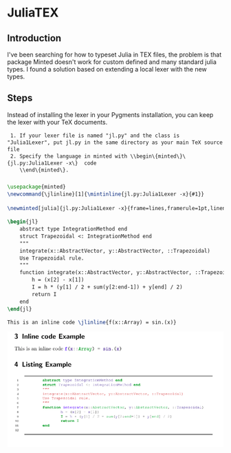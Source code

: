 # JuliaTEX
## Introduction 
I've been searching for how to typeset  Julia in TEX files, the problem is that package  Minted doesn't work for custom defined and many standard julia types. I found a solution based on extending a local lexer with the new types.  
## Steps	
Instead of installing the lexer in your Pygments installation, you can keep the lexer with your TeX documents.	

	 1. If your lexer file is named "jl.py" and the class is "Julia1Lexer", put jl.py in the same directory as your main TeX source file
	 2. Specify the language in minted with \\begin\{minted\}\{jl.py:Julia1Lexer -x\}  code
	 	\\end\{minted\}.

###
```latex
\usepackage{minted} 
\newcommand{\jlinline}[1]{\mintinline{jl.py:Julia1Lexer -x}{#1}}

\newminted[julia]{jl.py:Julia1Lexer -x}{frame=lines,framerule=1pt,linenos,fontfamily=courier,framesep=2mm,fontsize=\scriptsize,xleftmargin=21pt}
```
```latex
\begin{jl}
	abstract type IntegrationMethod end
	struct Trapezoidal <: IntegrationMethod end
	"""
	integrate(x::AbstractVector, y::AbstractVector, ::Trapezoidal)
	Use Trapezoidal rule.
	"""
	function integrate(x::AbstractVector, y::AbstractVector, ::Trapezoidal)
		h = (x[2] - x[1])
		I = h * (y[1] / 2 + sum(y[2:end-1]) + y[end] / 2)
		return I
	end	
\end{jl}
```
```latex
This is an inline code \jlinline{f(x::Array) = sin.(x)}
```
![Screenshot](out.png)

